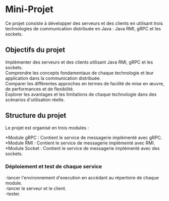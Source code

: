 # Mini-Projet
Ce projet consiste à développer des serveurs et des clients en utilisant trois technologies de communication distribuée en Java : Java RMI, gRPC et les sockets.

## Objectifs du projet 
Implémenter des serveurs et des clients utilisant Java RMI, gRPC et les sockets.  
Comprendre les concepts fondamentaux de chaque technologie et leur application dans la communication distribuée.  
Comparer les différentes approches en termes de facilité de mise en œuvre, de performances et de flexibilité.  
Explorer les avantages et les limitations de chaque technologie dans des scénarios d'utilisation réelle.  

## Structure du projet
Le projet est organisé en trois modules :

*Module gRPC : Contient le service de messagerie implémenté avec gRPC.  
*Module RMI : Contient le service de messagerie implémenté avec RMI.  
*Module Socket : Contient le service de messagerie implémenté avec des sockets.  

### Déploiement et test de chaque service
-lancer l'environnement d'execution en accédant au répertoire de chaque module.  
-lancer le serveur et le client.  
-tester.  
